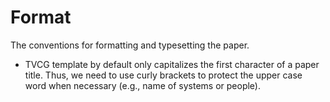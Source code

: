 # Format

The conventions for formatting and typesetting the paper.

- TVCG template by default only capitalizes the first character of a paper title. Thus, we need to use curly brackets to protect the upper case word when necessary (e.g., name of systems or people).
